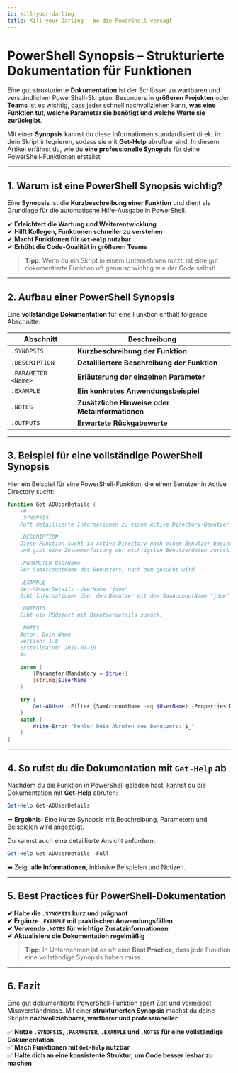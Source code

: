 ```yaml
---
id: kill-your-darling
title: Kill your Darling - Wo die PowerShell versagt
---
```


# PowerShell Synopsis – Strukturierte Dokumentation für Funktionen

Eine gut strukturierte **Dokumentation** ist der Schlüssel zu wartbaren und verständlichen PowerShell-Skripten. Besonders in **größeren Projekten** oder **Teams** ist es wichtig, dass jeder schnell nachvollziehen kann, **was eine Funktion tut, welche Parameter sie benötigt und welche Werte sie zurückgibt**.

Mit einer **Synopsis** kannst du diese Informationen standardisiert direkt in dein Skript integrieren, sodass sie mit **Get-Help** abrufbar sind. In diesem Artikel erfährst du, wie du **eine professionelle Synopsis** für deine PowerShell-Funktionen erstellst.

---

## 1. Warum ist eine PowerShell Synopsis wichtig?

Eine **Synopsis** ist die **Kurzbeschreibung einer Funktion** und dient als Grundlage für die automatische Hilfe-Ausgabe in PowerShell.

✔ **Erleichtert die Wartung und Weiterentwicklung**  
✔ **Hilft Kollegen, Funktionen schneller zu verstehen**  
✔ **Macht Funktionen für `Get-Help` nutzbar**  
✔ **Erhöht die Code-Qualität in größeren Teams**  

> **Tipp:** Wenn du ein Skript in einem Unternehmen nutzt, ist eine gut dokumentierte Funktion oft genauso wichtig wie der Code selbst!

---

## 2. Aufbau einer PowerShell Synopsis

Eine **vollständige Dokumentation** für eine Funktion enthält folgende Abschnitte:

| **Abschnitt** | **Beschreibung** |
|--------------|------------------|
| `.SYNOPSIS`  | **Kurzbeschreibung der Funktion** |
| `.DESCRIPTION` | **Detailliertere Beschreibung der Funktion** |
| `.PARAMETER <Name>` | **Erläuterung der einzelnen Parameter** |
| `.EXAMPLE` | **Ein konkretes Anwendungsbeispiel** |
| `.NOTES` | **Zusätzliche Hinweise oder Metainformationen** |
| `.OUTPUTS` | **Erwartete Rückgabewerte** |

---

## 3. Beispiel für eine vollständige PowerShell Synopsis

Hier ein Beispiel für eine PowerShell-Funktion, die einen Benutzer in Active Directory sucht:

```powershell
function Get-ADUserDetails {
    <#
    .SYNOPSIS
    Ruft detaillierte Informationen zu einem Active Directory-Benutzer ab.

    .DESCRIPTION
    Diese Funktion sucht in Active Directory nach einem Benutzer basierend auf seinem SamAccountName 
    und gibt eine Zusammenfassung der wichtigsten Benutzerdaten zurück.

    .PARAMETER UserName
    Der SamAccountName des Benutzers, nach dem gesucht wird.

    .EXAMPLE
    Get-ADUserDetails -UserName "jdoe"
    Gibt Informationen über den Benutzer mit dem SamAccountName "jdoe" zurück.

    .OUTPUTS
    Gibt ein PSObject mit Benutzerdetails zurück.

    .NOTES
    Autor: Dein Name
    Version: 1.0
    Erstelldatum: 2024-01-10
    #>

    param (
        [Parameter(Mandatory = $true)]
        [string]$UserName
    )

    try {
        Get-ADUser -Filter {SamAccountName -eq $UserName} -Properties DisplayName, EmailAddress, Title
    }
    catch {
        Write-Error "Fehler beim Abrufen des Benutzers: $_"
    }
}
```

---

## 4. So rufst du die Dokumentation mit `Get-Help` ab

Nachdem du die Funktion in PowerShell geladen hast, kannst du die Dokumentation mit **Get-Help** abrufen:

```powershell
Get-Help Get-ADUserDetails
```

➡ **Ergebnis:** Eine kurze Synopsis mit Beschreibung, Parametern und Beispielen wird angezeigt.

Du kannst auch eine detaillierte Ansicht anfordern:

```powershell
Get-Help Get-ADUserDetails -Full
```

➡ Zeigt **alle Informationen**, inklusive Beispielen und Notizen.

---

## 5. Best Practices für PowerShell-Dokumentation

**✔ Halte die `.SYNOPSIS` kurz und prägnant**  
**✔ Ergänze `.EXAMPLE` mit praktischen Anwendungsfällen**  
**✔ Verwende `.NOTES` für wichtige Zusatzinformationen**  
**✔ Aktualisiere die Dokumentation regelmäßig**  

> **Tipp:** In Unternehmen ist es oft eine **Best Practice**, dass jede Funktion eine vollständige Synopsis haben muss.

---

## 6. Fazit

Eine gut dokumentierte PowerShell-Funktion spart Zeit und vermeidet Missverständnisse. Mit einer **strukturierten Synopsis** machst du deine Skripte **nachvollziehbarer, wartbarer und professioneller**.

✅ **Nutze `.SYNOPSIS`, `.PARAMETER`, `.EXAMPLE` und `.NOTES` für eine vollständige Dokumentation**  
✅ **Mach Funktionen mit `Get-Help` nutzbar**  
✅ **Halte dich an eine konsistente Struktur, um Code besser lesbar zu machen**  

